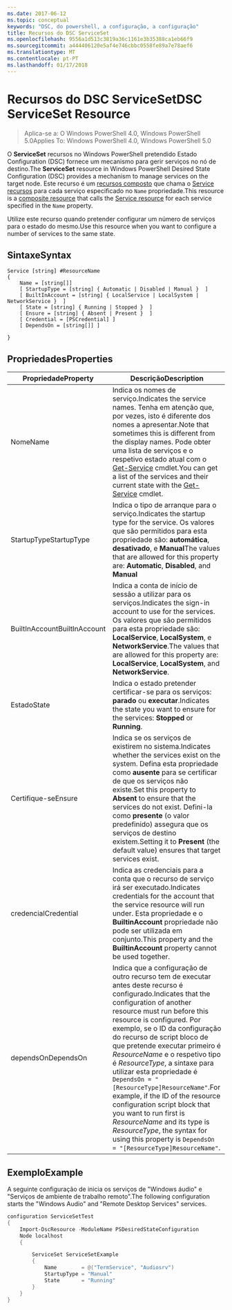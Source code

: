 ```yaml
---
ms.date: 2017-06-12
ms.topic: conceptual
keywords: "DSC, do powershell, a configuração, a configuração"
title: Recursos do DSC ServiceSet
ms.openlocfilehash: 9556a1d513c3819a36c1161e3b35388ca1eb66f9
ms.sourcegitcommit: a444406120e5af4e746cbbc0558fe89a7e78aef6
ms.translationtype: MT
ms.contentlocale: pt-PT
ms.lasthandoff: 01/17/2018
---
```

# <a name="dsc-serviceset-resource"></a><span data-ttu-id="c2412-103">Recursos do DSC ServiceSet</span><span class="sxs-lookup"><span data-stu-id="c2412-103">DSC ServiceSet Resource</span></span>

> <span data-ttu-id="c2412-104">Aplica-se a: O Windows PowerShell 4.0, Windows PowerShell 5.0</span><span class="sxs-lookup"><span data-stu-id="c2412-104">Applies To: Windows PowerShell 4.0, Windows PowerShell 5.0</span></span>


<span data-ttu-id="c2412-105">O **ServiceSet** recursos no Windows PowerShell pretendido Estado Configuration (DSC) fornece um mecanismo para gerir serviços no nó de destino.</span><span class="sxs-lookup"><span data-stu-id="c2412-105">The **ServiceSet** resource in Windows PowerShell Desired State Configuration (DSC) provides a mechanism to manage services on the target node.</span></span> <span data-ttu-id="c2412-106">Este recurso é um [recursos composto](authoringResourceComposite.md) que chama o [Service recursos](serviceResource.md) para cada serviço especificado no `Name` propriedade.</span><span class="sxs-lookup"><span data-stu-id="c2412-106">This resource is a [composite resource](authoringResourceComposite.md) that calls the [Service resource](serviceResource.md) for each service specified in the `Name` property.</span></span>

<span data-ttu-id="c2412-107">Utilize este recurso quando pretender configurar um número de serviços para o estado do mesmo.</span><span class="sxs-lookup"><span data-stu-id="c2412-107">Use this resource when you want to configure a number of services to the same state.</span></span>

## <a name="syntax"></a><span data-ttu-id="c2412-108">Sintaxe</span><span class="sxs-lookup"><span data-stu-id="c2412-108">Syntax</span></span>

```
Service [string] #ResourceName
{
    Name = [string[]]
    [ StartupType = [string] { Automatic | Disabled | Manual }  ]
    [ BuiltInAccount = [string] { LocalService | LocalSystem | NetworkService }  ]
    [ State = [string] { Running | Stopped }  ]
    [ Ensure = [string] { Absent | Present }  ]
    [ Credential = [PSCredential] ]
    [ DependsOn = [string[]] ]
    
}
```

## <a name="properties"></a><span data-ttu-id="c2412-109">Propriedades</span><span class="sxs-lookup"><span data-stu-id="c2412-109">Properties</span></span>

|  <span data-ttu-id="c2412-110">Propriedade</span><span class="sxs-lookup"><span data-stu-id="c2412-110">Property</span></span>  |  <span data-ttu-id="c2412-111">Descrição</span><span class="sxs-lookup"><span data-stu-id="c2412-111">Description</span></span>   | 
|---|---| 
| <span data-ttu-id="c2412-112">Nome</span><span class="sxs-lookup"><span data-stu-id="c2412-112">Name</span></span>| <span data-ttu-id="c2412-113">Indica os nomes de serviço.</span><span class="sxs-lookup"><span data-stu-id="c2412-113">Indicates the service names.</span></span> <span data-ttu-id="c2412-114">Tenha em atenção que, por vezes, isto é diferente dos nomes a apresentar.</span><span class="sxs-lookup"><span data-stu-id="c2412-114">Note that sometimes this is different from the display names.</span></span> <span data-ttu-id="c2412-115">Pode obter uma lista de serviços e o respetivo estado atual com o [Get-Service](https://technet.microsoft.com/en-us/library/hh849804.aspx) cmdlet.</span><span class="sxs-lookup"><span data-stu-id="c2412-115">You can get a list of the services and their current state with the [Get-Service](https://technet.microsoft.com/en-us/library/hh849804.aspx) cmdlet.</span></span>|
| <span data-ttu-id="c2412-116">StartupType</span><span class="sxs-lookup"><span data-stu-id="c2412-116">StartupType</span></span>| <span data-ttu-id="c2412-117">Indica o tipo de arranque para o serviço.</span><span class="sxs-lookup"><span data-stu-id="c2412-117">Indicates the startup type for the service.</span></span> <span data-ttu-id="c2412-118">Os valores que são permitidos para esta propriedade são: **automática**, **desativado**, e **Manual**</span><span class="sxs-lookup"><span data-stu-id="c2412-118">The values that are allowed for this property are: **Automatic**, **Disabled**, and **Manual**</span></span>|  
| <span data-ttu-id="c2412-119">BuiltInAccount</span><span class="sxs-lookup"><span data-stu-id="c2412-119">BuiltInAccount</span></span>| <span data-ttu-id="c2412-120">Indica a conta de início de sessão a utilizar para os serviços.</span><span class="sxs-lookup"><span data-stu-id="c2412-120">Indicates the sign-in account to use for the services.</span></span> <span data-ttu-id="c2412-121">Os valores que são permitidos para esta propriedade são: **LocalService**, **LocalSystem**, e **NetworkService**.</span><span class="sxs-lookup"><span data-stu-id="c2412-121">The values that are allowed for this property are: **LocalService**, **LocalSystem**, and **NetworkService**.</span></span>| 
| <span data-ttu-id="c2412-122">Estado</span><span class="sxs-lookup"><span data-stu-id="c2412-122">State</span></span>| <span data-ttu-id="c2412-123">Indica o estado pretender certificar-se para os serviços: **parado** ou **executar**.</span><span class="sxs-lookup"><span data-stu-id="c2412-123">Indicates the state you want to ensure for the services: **Stopped** or **Running**.</span></span>| 
| <span data-ttu-id="c2412-124">Certifique-se</span><span class="sxs-lookup"><span data-stu-id="c2412-124">Ensure</span></span>| <span data-ttu-id="c2412-125">Indica se os serviços de existirem no sistema.</span><span class="sxs-lookup"><span data-stu-id="c2412-125">Indicates whether the services exist on the system.</span></span> <span data-ttu-id="c2412-126">Defina esta propriedade como **ausente** para se certificar de que os serviços não existe.</span><span class="sxs-lookup"><span data-stu-id="c2412-126">Set this property to **Absent** to ensure that the services do not exist.</span></span> <span data-ttu-id="c2412-127">Defini-la como **presente** (o valor predefinido) assegura que os serviços de destino existem.</span><span class="sxs-lookup"><span data-stu-id="c2412-127">Setting it to **Present** (the default value) ensures that target services exist.</span></span>|
| <span data-ttu-id="c2412-128">credencial</span><span class="sxs-lookup"><span data-stu-id="c2412-128">Credential</span></span>| <span data-ttu-id="c2412-129">Indica as credenciais para a conta que o recurso de serviço irá ser executado.</span><span class="sxs-lookup"><span data-stu-id="c2412-129">Indicates credentials for the account that the service resource will run under.</span></span> <span data-ttu-id="c2412-130">Esta propriedade e o **BuiltinAccount** propriedade não pode ser utilizada em conjunto.</span><span class="sxs-lookup"><span data-stu-id="c2412-130">This property and the **BuiltinAccount** property cannot be used together.</span></span>| 
| <span data-ttu-id="c2412-131">dependsOn</span><span class="sxs-lookup"><span data-stu-id="c2412-131">DependsOn</span></span>| <span data-ttu-id="c2412-132">Indica que a configuração de outro recurso tem de executar antes deste recurso é configurado.</span><span class="sxs-lookup"><span data-stu-id="c2412-132">Indicates that the configuration of another resource must run before this resource is configured.</span></span> <span data-ttu-id="c2412-133">Por exemplo, se o ID da configuração do recurso de script bloco de que pretende executar primeiro é *ResourceName* e o respetivo tipo é *ResourceType*, a sintaxe para utilizar esta propriedade é `DependsOn = "[ResourceType]ResourceName"`.</span><span class="sxs-lookup"><span data-stu-id="c2412-133">For example, if the ID of the resource configuration script block that you want to run first is *ResourceName* and its type is *ResourceType*, the syntax for using this property is `DependsOn = "[ResourceType]ResourceName"`.</span></span>| 



## <a name="example"></a><span data-ttu-id="c2412-134">Exemplo</span><span class="sxs-lookup"><span data-stu-id="c2412-134">Example</span></span>

<span data-ttu-id="c2412-135">A seguinte configuração de inicia os serviços de "Windows áudio" e "Serviços de ambiente de trabalho remoto".</span><span class="sxs-lookup"><span data-stu-id="c2412-135">The following configuration starts the "Windows Audio" and "Remote Desktop Services" services.</span></span>

```powershell
configuration ServiceSetTest
{
    Import-DscResource -ModuleName PSDesiredStateConfiguration
    Node localhost
    {

        ServiceSet ServiceSetExample
        {
            Name        = @("TermService", "Audiosrv")
            StartupType = "Manual"
            State       = "Running"
        } 
    }
}
```


